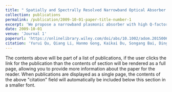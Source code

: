 ```yaml
---
title: " Spatially and Spectrally Resolved Narrowband Optical Absorber Based on 2D Grating Nanostructures on Metallic Films"
collection: publications
permalink: /publication/2009-10-01-paper-title-number-1
excerpt: 'We propose a narrowband plasmonic absorber with high Q-factor (~100).'
date: 2009-10-01
venue: 'Journal 1'
paperurl: 'https://onlinelibrary.wiley.com/doi/abs/10.1002/adom.201500651'
citation: 'Yurui Qu, Qiang Li, Hanmo Gong, Kaikai Du, Songang Bai, Ding Zhao, Hui Ye, Min Qiu, Advanced Optical Materials, 2016, 3(4): 480-486'
---
```


The contents above will be part of a list of publications, if the user clicks the link for the publication than the contents of section will be rendered as a full page, allowing you to provide more information about the paper for the reader. When publications are displayed as a single page, the contents of the above "citation" field will automatically be included below this section in a smaller font.
